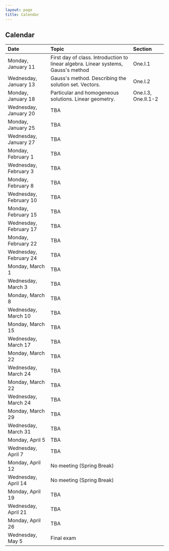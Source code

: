 ```yaml
---
layout: page
title: Calendar
---
```


## Calendar

| Date | Topic | Section |
| :--- | :--- | :--- |
| Monday, January 11 | First day of class. Introduction to linear algebra. Linear systems, Gauss's method | One.I.1 |
| Wednesday, January 13 | Gauss's method. Describing the solution set. Vectors. | One.I.2 |
| Monday, January 18 | Particular and homogeneous solutions. Linear geometry. | One.I.3, One.II.1-2 |
| Wednesday, January 20 | TBA |
| Monday, January 25 | TBA |
| Wednesday, January 27 | TBA |
| Monday, February 1 | TBA |
| Wednesday, February 3 | TBA |
| Monday, February 8 | TBA |
| Wednesday, February 10 | TBA |
| Monday, February 15 | TBA |
| Wednesday, February 17 | TBA |
| Monday, February 22 | TBA |
| Wednesday, February 24 | TBA |
| Monday, March 1 | TBA |
| Wednesday, March 3 | TBA |
| Monday, March 8 | TBA |
| Wednesday, March 10 | TBA |
| Monday, March 15 | TBA |
| Wednesday, March 17 | TBA |
| Monday, March 22 | TBA |
| Wednesday, March 24 | TBA |
| Monday, March 22 | TBA |
| Wednesday, March 24 | TBA |
| Monday, March 29 | TBA |
| Wednesday, March 31 | TBA |
| Monday, April 5 | TBA |
| Wednesday, April 7 | TBA |
| Monday, April 12 | No meeting (Spring Break) |
| Wednesday, April 14 | No meeting (Spring Break) |
| Monday, April 19 | TBA |
| Wednesday, April 21 | TBA |
| Monday, April 26 | TBA |
| Wednesday, May 5 | Final exam |
